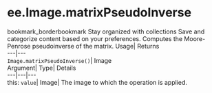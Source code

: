  
#  ee.Image.matrixPseudoInverse 
bookmark_borderbookmark Stay organized with collections  Save and categorize content based on your preferences.
Computes the Moore-Penrose pseudoinverse of the matrix. 
Usage| Returns  
---|---  
`Image.matrixPseudoInverse()`| Image  
Argument| Type| Details  
---|---|---  
this: `value`| Image| The image to which the operation is applied.  
